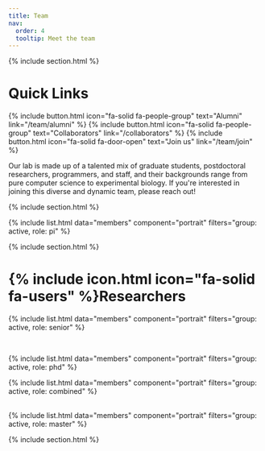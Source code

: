 ```yaml
---
title: Team
nav:
  order: 4
  tooltip: Meet the team
---
```


{% include section.html %}

# Quick Links

{%
  include button.html
  icon="fa-solid fa-people-group"
  text="Alumni"
  link="/team/alumni"
%}
{%
  include button.html
  icon="fa-solid fa-people-group"
  text="Collaborators"
  link="/collaborators"
%}
{%
  include button.html
  icon="fa-solid fa-door-open"
  text="Join us"
  link="/team/join"
%}



Our lab is made up of a talented mix of graduate students, postdoctoral researchers, programmers, and staff, and their backgrounds range from pure computer science to experimental biology. If you're interested in joining this diverse and dynamic team, please reach out!

{% include section.html %}

{% include list.html data="members" component="portrait" filters="group: active, role: pi" %}


{% include section.html %}

# {% include icon.html icon="fa-solid fa-users" %}Researchers

{% include list.html data="members" component="portrait" filters="group: active, role: senior" %}

<br>

{% include list.html data="members" component="portrait" filters="group: active, role: phd" %}
<br>

{% include list.html data="members" component="portrait" filters="group: active, role: combined" %}

<br>
{% include list.html data="members" component="portrait" filters="group: active, role: master" %}

{% include section.html %}
